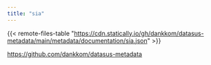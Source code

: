 ```yaml
---
title: "sia"
---
```


{{< remote-files-table "https://cdn.statically.io/gh/dankkom/datasus-metadata/main/metadata/documentation/sia.json" >}}

https://github.com/dankkom/datasus-metadata
